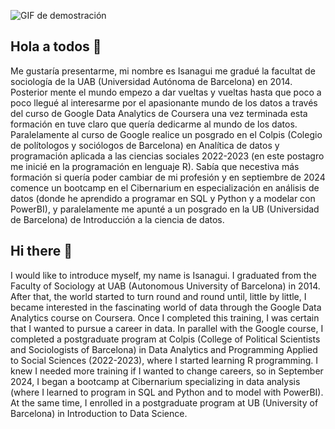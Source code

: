 ![GIF de demostración](https://camo.githubusercontent.com/71463c24fba53b346805c51a3a0fac93b4d47c49ac8fecb7c947368bc8e82209/68747470733a2f2f726561646d652d747970696e672d7376672e6865726f6b756170702e636f6d3f666f6e743d4a6574627261696e732b6d6f6e6f2673697a653d3430266475726174696f6e3d3330303026636f6c6f723d3333464633332663656e7465723d74727565267643656e7465723d747275652677696474683d343335266c696e65733d4865792e2e2e2b5468652b576f726c643b49732b596f7572732e2e2e3b416e642e2e2e2b546869732b49733b2e2e2e2b4d792b4769746875622e3b)

## Hola a todos 👋
Me gustaría presentarme, mi nombre es Isanagui me gradué la facultat de sociología de la UAB (Universidad Autónoma de Barcelona) en 2014. Posterior mente el mundo empezo a dar vueltas y vueltas hasta que poco a poco llegué al interesarme por el apasionante mundo de los datos a través del curso de Google Data Analytics de Coursera una vez terminada esta formación en 
tuve claro que quería dedicarme al mundo de los datos. Paralelamente al curso de Google realice un posgrado en el Colpis (Colegio de polítologos y sociólogos de Barcelona) en Analítica de datos y programación aplicada a las ciencias sociales 2022-2023 (en este postagro me inicié en la programación en lenguaje R). Sabía que necestiva más formación si quería poder cambiar de mi profesión y en septiembre de 2024 comence un bootcamp en el Cibernarium en especialización en análisis de datos (donde he aprendido a programar en SQL y Python y a modelar con PowerBI), y paralelamente me apunté a un posgrado en la UB (Universidad de Barcelona) de Introducción a la ciencia de datos.

## Hi there 👋
I would like to introduce myself, my name is Isanagui. I graduated from the Faculty of Sociology at UAB (Autonomous University of Barcelona) in 2014. After that, the world started to turn round and round until, little by little, I became interested in the fascinating world of data through the Google Data Analytics course on Coursera. Once I completed this training, I was certain that I wanted to pursue a career in data. In parallel with the Google course, I completed a postgraduate program at Colpis (College of Political Scientists and Sociologists of Barcelona) in Data Analytics and Programming Applied to Social Sciences (2022-2023), where I started learning R programming. I knew I needed more training if I wanted to change careers, so in September 2024, I began a bootcamp at Cibernarium specializing in data analysis (where I learned to program in SQL and Python and to model with PowerBI). At the same time, I enrolled in a postgraduate program at UB (University of Barcelona) in Introduction to Data Science.
<!--
**Isanagui1818/Isanagui1818** is a ✨ _special_ ✨ repository because its `README.md` (this file) appears on your GitHub profile.

Here are some ideas to get you started:

- 🔭 I’m currently working on ...
- 🌱 I’m currently learning ...
- 👯 I’m looking to collaborate on ...
- 🤔 I’m looking for help with ...
- 💬 Ask me about ...
- 📫 How to reach me: ...
- 😄 Pronouns: ...
- ⚡ Fun fact: ...
-->
